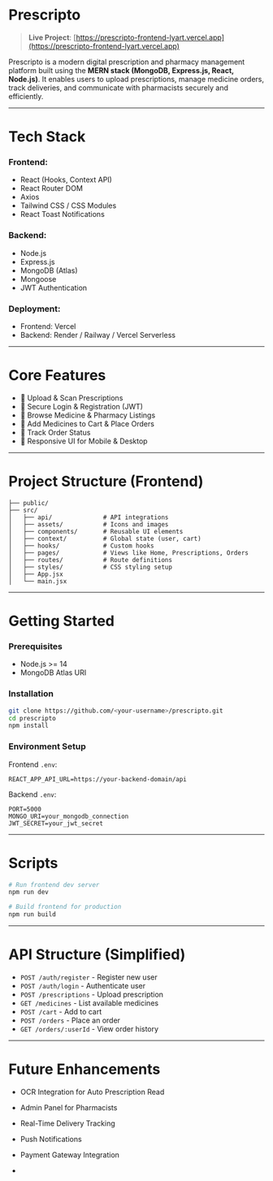 # Prescripto

> **Live Project**: [https://prescripto-frontend-lyart.vercel.app](https://prescripto-frontend-lyart.vercel.app)

Prescripto is a modern digital prescription and pharmacy management platform built using the **MERN stack (MongoDB, Express.js, React, Node.js)**. It enables users to upload prescriptions, manage medicine orders, track deliveries, and communicate with pharmacists securely and efficiently.

---

# Tech Stack

### Frontend:
- React (Hooks, Context API)
- React Router DOM
- Axios
- Tailwind CSS / CSS Modules
- React Toast Notifications

### Backend:
- Node.js
- Express.js
- MongoDB (Atlas)
- Mongoose
- JWT Authentication

### Deployment:
- Frontend: Vercel
- Backend: Render / Railway / Vercel Serverless

---

# Core Features

- 📄 Upload & Scan Prescriptions
- 🔐 Secure Login & Registration (JWT)
- 💊 Browse Medicine & Pharmacy Listings
- 🛒 Add Medicines to Cart & Place Orders
- 🚚 Track Order Status
- 📱 Responsive UI for Mobile & Desktop

---

# Project Structure (Frontend)

```
├── public/
├── src/
│   ├── api/              # API integrations
│   ├── assets/           # Icons and images
│   ├── components/       # Reusable UI elements
│   ├── context/          # Global state (user, cart)
│   ├── hooks/            # Custom hooks
│   ├── pages/            # Views like Home, Prescriptions, Orders
│   ├── routes/           # Route definitions
│   ├── styles/           # CSS styling setup
│   ├── App.jsx
│   └── main.jsx
```

---

# Getting Started

### Prerequisites

- Node.js >= 14
- MongoDB Atlas URI

### Installation

```bash
git clone https://github.com/<your-username>/prescripto.git
cd prescripto
npm install
```

### Environment Setup

Frontend `.env`:
```env
REACT_APP_API_URL=https://your-backend-domain/api
```

Backend `.env`:
```env
PORT=5000
MONGO_URI=your_mongodb_connection
JWT_SECRET=your_jwt_secret
```

---

# Scripts

```bash
# Run frontend dev server
npm run dev

# Build frontend for production
npm run build
```

---

# API Structure (Simplified)

- `POST /auth/register` - Register new user
- `POST /auth/login` - Authenticate user
- `POST /prescriptions` - Upload prescription
- `GET /medicines` - List available medicines
- `POST /cart` - Add to cart
- `POST /orders` - Place an order
- `GET /orders/:userId` - View order history

---

# Future Enhancements

- OCR Integration for Auto Prescription Read
- Admin Panel for Pharmacists
- Real-Time Delivery Tracking
- Push Notifications
- Payment Gateway Integration

-
